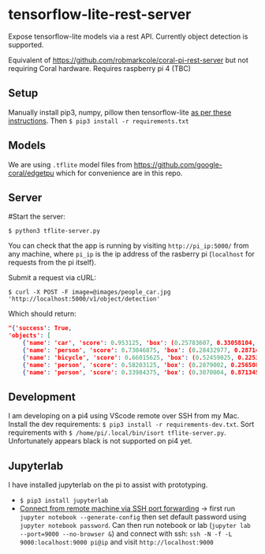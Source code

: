 # tensorflow-lite-rest-server
Expose tensorflow-lite models via a rest API. Currently object detection is supported.

Equivalent of https://github.com/robmarkcole/coral-pi-rest-server but not requiring Coral hardware. Requires raspberry pi 4 (TBC)

## Setup
Manually install pip3, numpy, pillow then tensorflow-lite [as per these instructions](https://www.tensorflow.org/lite/guide/python). Then `$ pip3 install -r requirements.txt`

## Models
We are using `.tflite` model files from https://github.com/google-coral/edgetpu which for convenience are in this repo.

## Server
#Start the server:
```
$ python3 tflite-server.py
```
You can check that the app is running by visiting `http://pi_ip:5000/` from any machine, where `pi_ip` is the ip address of the rasberry pi (`localhost` for requests from the pi itself). 

Submit a request via cURL:
```
$ curl -X POST -F image=@images/people_car.jpg 'http://localhost:5000/v1/object/detection'
```
Which should return:
```json
"{'success': True, 
'objects': [
    {'name': 'car', 'score': 0.953125, 'box': (0.25783607, 0.33058104, 0.72460085, 0.64287066)}, 
    {'name': 'person', 'score': 0.73046875, 'box': (0.28432977, 0.28714725, 0.67880917, 0.378723)}, 
    {'name': 'bicycle', 'score': 0.66015625, 'box': (0.52459025, 0.22533128, 0.8592638, 0.35025725)}, 
    {'name': 'person', 'score': 0.58203125, 'box': (0.2879002, 0.256508, 0.6752387, 0.36057574)}, 
    {'name': 'person', 'score': 0.33984375, 'box': (0.3070004, 0.87134504, 0.81644344, 0.96126306)}]}"
```

## Development
I am developing on a pi4 using VScode remote over SSH from my Mac. Install the dev requirements: `$ pip3 install -r requirements-dev.txt`. Sort requirements with `$ /home/pi/.local/bin/isort tflite-server.py`. Unfortunately appears black is not supported on pi4 yet.

## Jupyterlab
I have installed jupyterlab on the pi to assist with prototyping. 
* `$ pip3 install jupyterlab `
* [Connect from remote machine via SSH port forwarding](https://www.blopig.com/blog/2018/03/running-jupyter-notebook-on-a-remote-server-via-ssh/) -> first run  `jupyter notebook --generate-config` then set default password using `jupyter notebook password`. Can then run notebook or lab (`jupyter lab --port=9000 --no-browser &`) and connect with ssh: `ssh -N -f -L 9000:localhost:9000 pi@ip` and visit `http://localhost:9000`